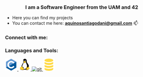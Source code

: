 <link rel="stylesheet" href="https://cdnjs.cloudflare.com/ajax/libs/font-awesome/6.0.0/css/all.min.css" integrity="sha512-QhLlLUxVa7yA6CfoSlHgemZyUwPGPsQhMOP3OVfaVZMB7VPS1InCvBE5etC+mk9iXzXMME6tb3a1yR7lmeIoYg==" crossorigin="anonymous" referrerpolicy="no-referrer" />

<h3 align="center">I am a Software Engineer from the UAM and 42</h3>

- Here you can find my projects
- You can contact me here: **aquinosantiagodani@gmail.com** 📫

<h3 align="left">Connect with me:</h3>


<h3 align="left">Languages and Tools:</h3>
<p align="left">
<a href="https://www.cprogramming.com/" target="_blank" rel="noreferrer"> <img src="https://raw.githubusercontent.com/devicons/devicon/master/icons/c/c-original.svg" alt="c" width="40" height="40"/> </a>
<a href="https://www.linux.org/" target="_blank" rel="noreferrer"> <img src="https://raw.githubusercontent.com/devicons/devicon/master/icons/linux/linux-original.svg" alt="linux" width="40" height="40"/> </a>
<a href="https://git-scm.com/" target="_blank" rel="noreferrer"> <img src="https://www.vectorlogo.zone/logos/git-scm/git-scm-icon.svg" alt="git" width="40" height="40"/> </a>
<a href="enlace-a-tu-sql" target="_blank" rel="noreferrer">
  <img src="https://raw.githubusercontent.com/devicons/devicon/master/icons/sql/sql-original.svg" alt="sql" width="40" height="40"/>
</a>

</a>
</p>
